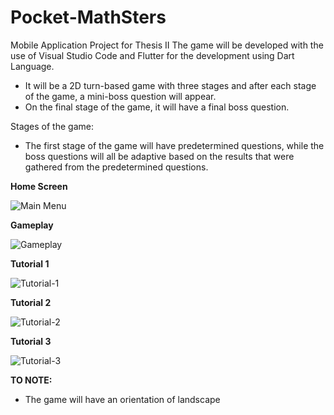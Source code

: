 # Pocket-MathSters
Mobile Application Project for Thesis II
The game will be developed with the use of Visual Studio Code and Flutter for the development using Dart Language.
- It will be a 2D turn-based game with three stages and after each stage of the game, a mini-boss question will appear. 
- On the final stage of the game, it will have a final boss question.

Stages of the game:
- The first stage of the game will have predetermined questions, while the boss questions will all be adaptive based on the results that were gathered from the predetermined questions.

**Home Screen**

![Main Menu](https://github.com/ClarkMansee/Pocket-MathSters/assets/82052997/8dccde0b-1983-4e7b-b8c0-d17dd8371b75)

**Gameplay**

![Gameplay](https://github.com/ClarkMansee/Pocket-MathSters/assets/82052997/45f1d694-f36a-4d14-b278-fe87be99189c)

**Tutorial 1**

![Tutorial-1](https://github.com/ClarkMansee/Pocket-MathSters/assets/82052997/40659653-88f6-46ca-8ea8-babd27a41a5b)

**Tutorial 2**

![Tutorial-2](https://github.com/ClarkMansee/Pocket-MathSters/assets/82052997/6ecf3e13-b70c-469f-96c6-1eeb82ed5bf3)

**Tutorial 3**

![Tutorial-3](https://github.com/ClarkMansee/Pocket-MathSters/assets/82052997/d04378bd-2ff7-4897-bdd7-86d398edc3aa)

**TO NOTE:**
- The game will have an orientation of landscape
